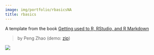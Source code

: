 ```yaml
---
image: img/portfolio/rbasicsNA
title: rbasics
---
```


A template from the book [Getting used to R, RStudio, and R Markdown](https://ismayc.github.io/rbasics-book/)

> by Peng Zhao (demo: [zip](https://github.com/pzhaonet/bookdownplus/raw/master/upload/rbasics/demo.zip))

<!--more-->

[![](https://github.com/pzhaonet/bookdownplus/raw/master/upload/rbasics/showcase/)](https://github.com/pzhaonet/bookdownplus/raw/master/upload/rbasics/showcase/)

